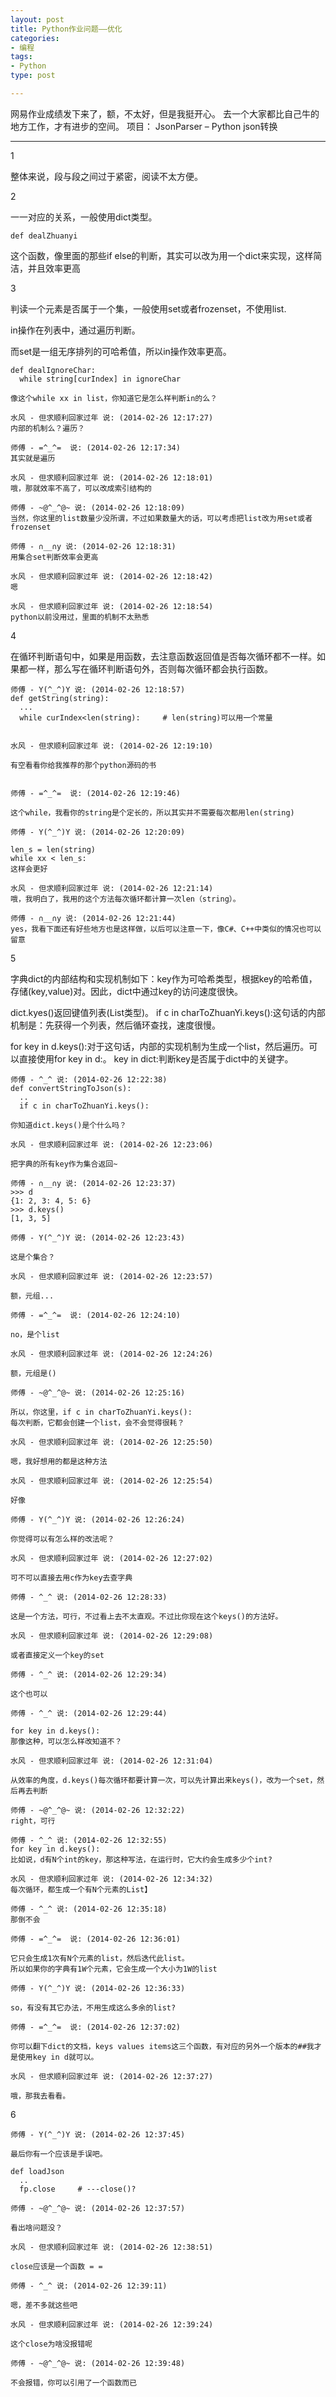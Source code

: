 ```yaml
---
layout: post
title: Python作业问题——优化
categories:
- 编程
tags: 
- Python
type: post

---
```


网易作业成绩发下来了，额，不太好，但是我挺开心。
去一个大家都比自己牛的地方工作，才有进步的空间。
项目：
JsonParser – Python json转换


----------


1

整体来说，段与段之间过于紧密，阅读不太方便。


2 

一一对应的关系，一般使用dict类型。

`def dealZhuanyi`

这个函数，像里面的那些if else的判断，其实可以改为用一个dict来实现，这样简洁，并且效率更高



3

判读一个元素是否属于一个集，一般使用set或者frozenset，不使用list.

in操作在列表中，通过遍历判断。

而set是一组无序排列的可哈希值，所以in操作效率更高。


```
def dealIgnoreChar:
  while string[curIndex] in ignoreChar

像这个while xx in list，你知道它是怎么样判断in的么？

水风 - 但求顺利回家过年 说: (2014-02-26 12:17:27)
内部的机制么？遍历？

师傅 - =^_^=  说: (2014-02-26 12:17:34)
其实就是遍历

水风 - 但求顺利回家过年 说: (2014-02-26 12:18:01)
哦，那就效率不高了，可以改成索引结构的

师傅 - ~@^_^@~ 说: (2014-02-26 12:18:09)
当然，你这里的list数量少没所谓，不过如果数量大的话，可以考虑把list改为用set或者frozenset

师傅 - ∩__∩y 说: (2014-02-26 12:18:31)
用集合set判断效率会更高

水风 - 但求顺利回家过年 说: (2014-02-26 12:18:42)
嗯

水风 - 但求顺利回家过年 说: (2014-02-26 12:18:54)
python以前没用过，里面的机制不太熟悉
```


4 

在循环判断语句中，如果是用函数，去注意函数返回值是否每次循环都不一样。如果都一样，那么写在循环判断语句外，否则每次循环都会执行函数。

```
师傅 - Y(^_^)Y 说: (2014-02-26 12:18:57)
def getString(string):
  ...
  while curIndex<len(string):     # len(string)可以用一个常量


水风 - 但求顺利回家过年 说: (2014-02-26 12:19:10)

有空看看你给我推荐的那个python源码的书


师傅 - =^_^=  说: (2014-02-26 12:19:46)

这个while，我看你的string是个定长的，所以其实并不需要每次都用len(string)

师傅 - Y(^_^)Y 说: (2014-02-26 12:20:09)

len_s = len(string)
while xx < len_s:
这样会更好

水风 - 但求顺利回家过年 说: (2014-02-26 12:21:14)
哦，我明白了，我用的这个方法每次循环都计算一次len（string）。

师傅 - ∩__∩y 说: (2014-02-26 12:21:44)
yes，我看下面还有好些地方也是这样做，以后可以注意一下，像C#、C++中类似的情况也可以留意
```


5 

字典dict的内部结构和实现机制如下：key作为可哈希类型，根据key的哈希值，存储(key,value)对。因此，dict中通过key的访问速度很快。

dict.kyes()返回键值列表(List类型)。  if c in charToZhuanYi.keys():这句话的内部机制是：先获得一个列表，然后循环查找，速度很慢。

for key in d.keys():对于这句话，内部的实现机制为生成一个list，然后遍历。可以直接使用for key in d:。 key in dict:判断key是否属于dict中的关键字。

```
师傅 - ^_^ 说: (2014-02-26 12:22:38)
def convertStringToJson(s):
  ..
  if c in charToZhuanYi.keys():

你知道dict.keys()是个什么吗？

水风 - 但求顺利回家过年 说: (2014-02-26 12:23:06)

把字典的所有key作为集合返回~

师傅 - ∩__∩y 说: (2014-02-26 12:23:37)
>>> d
{1: 2, 3: 4, 5: 6}
>>> d.keys()
[1, 3, 5]

师傅 - Y(^_^)Y 说: (2014-02-26 12:23:43)

这是个集合？

水风 - 但求顺利回家过年 说: (2014-02-26 12:23:57)

额，元组...

师傅 - =^_^=  说: (2014-02-26 12:24:10)

no，是个list

水风 - 但求顺利回家过年 说: (2014-02-26 12:24:26)

额，元组是()

师傅 - ~@^_^@~ 说: (2014-02-26 12:25:16)

所以，你这里，if c in charToZhuanYi.keys():
每次判断，它都会创建一个list，会不会觉得很耗？

水风 - 但求顺利回家过年 说: (2014-02-26 12:25:50)

嗯，我好想用的都是这种方法

水风 - 但求顺利回家过年 说: (2014-02-26 12:25:54)

好像

师傅 - Y(^_^)Y 说: (2014-02-26 12:26:24)

你觉得可以有怎么样的改法呢？

水风 - 但求顺利回家过年 说: (2014-02-26 12:27:02)

可不可以直接去用c作为key去查字典

师傅 - ^_^ 说: (2014-02-26 12:28:33)

这是一个方法，可行，不过看上去不太直观。不过比你现在这个keys()的方法好。

水风 - 但求顺利回家过年 说: (2014-02-26 12:29:08)

或者直接定义一个key的set

师傅 - ^_^ 说: (2014-02-26 12:29:34)

这个也可以

师傅 - ^_^ 说: (2014-02-26 12:29:44)

for key in d.keys():
那像这种，可以怎么样改知道不？

水风 - 但求顺利回家过年 说: (2014-02-26 12:31:04)

从效率的角度，d.keys()每次循环都要计算一次，可以先计算出来keys()，改为一个set，然后再去判断

师傅 - ~@^_^@~ 说: (2014-02-26 12:32:22)
right，可行

师傅 - ^_^ 说: (2014-02-26 12:32:55)
for key in d.keys():
比如说，d有N个int的key，那这种写法，在运行时，它大约会生成多少个int?

水风 - 但求顺利回家过年 说: (2014-02-26 12:34:32)
每次循环，都生成一个有N个元素的List】

师傅 - ^_^ 说: (2014-02-26 12:35:18)
那倒不会

师傅 - =^_^=  说: (2014-02-26 12:36:01)

它只会生成1次有N个元素的list，然后迭代此list。
所以如果你的字典有1W个元素，它会生成一个大小为1W的list

师傅 - Y(^_^)Y 说: (2014-02-26 12:36:33)

so，有没有其它办法，不用生成这么多余的list?

师傅 - =^_^=  说: (2014-02-26 12:37:02)

你可以翻下dict的文档，keys values items这三个函数，有对应的另外一个版本的##我才是使用key in d就可以。

水风 - 但求顺利回家过年 说: (2014-02-26 12:37:27)

哦，那我去看看。
```



6


```
师傅 - Y(^_^)Y 说: (2014-02-26 12:37:45)

最后你有一个应该是手误吧。

def loadJson
  ..
  fp.close     # ---close()?

师傅 - ~@^_^@~ 说: (2014-02-26 12:37:57)

看出啥问题没？

水风 - 但求顺利回家过年 说: (2014-02-26 12:38:51)

close应该是一个函数 = =

师傅 - ^_^ 说: (2014-02-26 12:39:11)

嗯，差不多就这些吧

水风 - 但求顺利回家过年 说: (2014-02-26 12:39:24)

这个close为啥没报错呢

师傅 - ~@^_^@~ 说: (2014-02-26 12:39:48)

不会报错，你可以引用了一个函数而已

```
